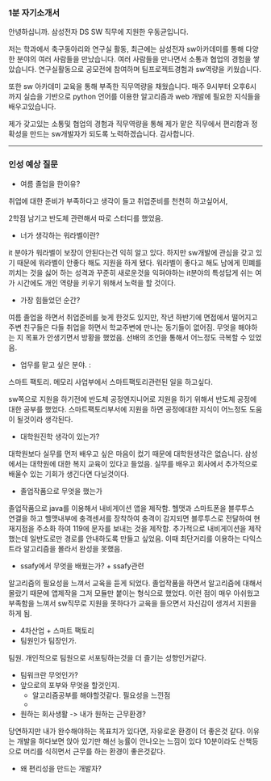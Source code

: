 ### 1분 자기소개서

안녕하십니까. 삼성전자 DS SW 직무에 지원한 우동균입니다.

저는 학과에서 축구동아리와 연구실 활동, 최근에는 삼성전자 sw아카데미를 통해 다양한 분야의 여러 사람들을 만났습니다. 여러 사람들을 만나면서 소통과 협업의 경험을 쌓았습니다. 연구실활동으로 공모전에 참여하며 팀프로젝트경험과 sw역량을 키웠습니다. 

또한 sw 아카데미 교육을 통해 부족한 직무역량을 채웠습니다. 매주 9시부터 오후6시까지  실습을 기반으로 python 언어를 이용한 알고리즘과 web 개발에 필요한 지식들을 배우고있습니다.

제가 갖고있는 소통및 협업의 경험과 직무역량을 통해 제가 맡은 직무에서 편리함과 정확성을 만드는 sw개발자가 되도록 노력하겠습니다.  감사합니다.



----

### 인성 예상 질문

- 여름 졸업을 한이유?

취업에 대한 준비가 부족하다고 생각이 들고 취업준비를 천천히 하고싶어서, 

2학점 남기고 반도체 관련해서 따로 스터디를 했었음.

- 너가 생각하는 워라벨이란?

it 분야가 워라벨이 보장이 안된다는건 익히 알고 있다. 하지만 sw개발에 관심을 갖고 있기 때문에 워라벨이 안좋다 해도 지원을 하게 됐다.  워라벨이 좋다고 해도 남에게 민폐를 끼치는 것을 싫어 하는 성격과 꾸준히 새로운것을 익혀야하는 it분야의 특성답게 쉬는 여가 시간에도 개인 역량을 키우기 위해서 노력을 할 것이다. 

- 가장 힘들었던 순간?

여름 졸업을 하면서 취업준비를 늦게 한것도 있지만, 작년 하반기에 면접에서 떨어지고 주변 친구들은 다들 취업을 하면서 학교주변에 만나는 동기들이 없어짐.  무엇을 해야하는 지 목표가 안생기면서 방황을 했었음. 선배의 조언을 통해서 어느정도 극복할 수 있었음.

- 업무를 맡고 싶은 분야. : 

스마트 팩토리. 메모리 사업부에서 스마트팩토리관련된 일을 하고싶다.

sw쪽으로 지원을 하기전에 반도체 공정엔지니어로 지원을 하기 위해서 반도체 공정에 대한 공부를 했었다. 스마트팩토리부서에 지원을 하면 공정에대한 지식이 어느정도 도움이 될것이라 생각된다. 

- 대학원진학 생각이 있는가?

대학원보다 실무를 먼저 배우고 싶은 마음이 컸기 때문에 대학원생각은 없습니다. 삼성에서는 대학원에 대한 복지 교육이 있다고 들었음. 실무를 배우고 회사에서 추가적으로 배울수 있는 기회가 생긴다면 다닐것이다.

- 졸업작품으로 무엇을 했는가

졸업작품으로 java를 이용해서 내비게이션 앱을 제작함. 헬맷과 스마트폰을 블루투스 연결을 하고 헬맷내부에 충격센서를 장착하여 충격이 감지되면 블루투스로 전달하여 현재지점을 주소화 하여 119에 문자를 보내는 것을 제작함. 추가적으로 내비게이션을 제작했는데 일반도로만 경로를 안내하도록 만들고 싶었음. 이때 최단거리를 이용하는 다익스트라 알고리즘을 몰라서 완성을 못했음.

- ssafy에서 무엇을 배웠는가? + ssafy관련

알고리즘의 필요성을 느껴서 교육을 듣게 되었다. 졸업작품을 하면서 알고리즘에 대해서 몰랐기 때문에 앱제작을 그저 모듈만 붙이는 형식으로 했었다. 이런 점이 매우 아쉬웠고 부족함을 느껴서 sw직무로 지원을 못하다가 교육을 들으면서 자신감이 생겨서 지원을 하게 됨.

-  4차산업 + 스마트 팩토리
- 팀원인가 팀장인가.

팀원. 개인적으로 팀원으로 서포팅하는것을 더 즐기는 성향인거같다. 

- 팀워크란 무엇인가?
- 앞으로의 포부와 무엇을 할것인지.
  - 알고리즘공부를 해야할것같다. 필요성을 느낀점
  - 
- 원하는 회사생활 -> 내가 원하는 근무환경? 

당연하지만 내가 완수해야하는 목표치가 있다면, 자유로운 환경이 더 좋은것 같다. 이유는 개발을 하다보면 앉아 있기만 해선 능률이 안나오는 느낌이 있다 10분이라도 산책등으로 머리를 식히면서 근무를 하는 환경이 좋은것같다.

- 왜 편리성을 만드는 개발자?

